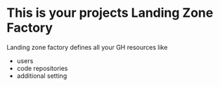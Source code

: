 # This is your projects Landing Zone Factory

Landing zone factory defines all your GH resources like
* users
* code repositories
* additional setting
